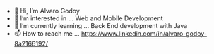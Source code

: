- 👋 Hi, I’m Alvaro Godoy 
- 👀 I’m interested in ... Web and Mobile Development
- 🌱 I’m currently learning ... Back End development with Java
- 📫 How to reach me ... https://www.linkedin.com/in/alvaro-godoy-8a2166192/

<!---
alvarogodoy/alvarogodoy is a ✨ special ✨ repository because its `README.md` (this file) appears on your GitHub profile.
You can click the Preview link to take a look at your changes.
--->
